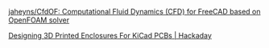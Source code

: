 
[jaheyns/CfdOF: Computational Fluid Dynamics (CFD) for FreeCAD based on OpenFOAM solver](https://github.com/jaheyns/CfdOF)



[Designing 3D Printed Enclosures For KiCad PCBs | Hackaday](https://hackaday.com/2020/07/07/designing-3d-printed-enclosures-for-kicad-pcbs/)
